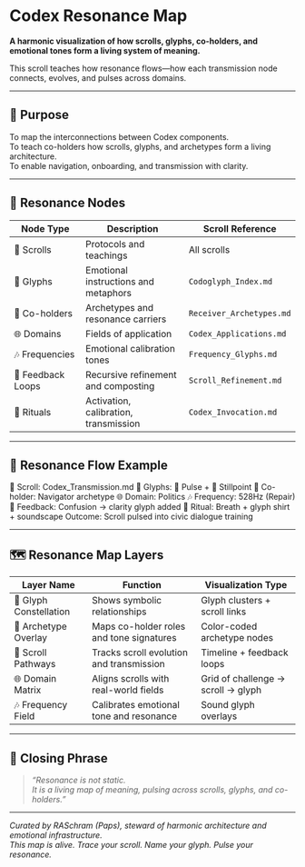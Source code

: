 # Codex Resonance Map

**A harmonic visualization of how scrolls, glyphs, co-holders, and emotional tones form a living system of meaning.**

This scroll teaches how resonance flows—how each transmission node connects, evolves, and pulses across domains.

---

## 🧭 Purpose

To map the interconnections between Codex components.  
To teach co-holders how scrolls, glyphs, and archetypes form a living architecture.  
To enable navigation, onboarding, and transmission with clarity.

---

## 🧬 Resonance Nodes

| Node Type         | Description                                  | Scroll Reference               |
|-------------------|-----------------------------------------------|--------------------------------|
| 📜 Scrolls         | Protocols and teachings                      | All scrolls                    |
| 🔣 Glyphs          | Emotional instructions and metaphors         | `Codoglyph_Index.md`           |
| 🧍 Co-holders      | Archetypes and resonance carriers            | `Receiver_Archetypes.md`       |
| 🌐 Domains         | Fields of application                        | `Codex_Applications.md`        |
| 🎶 Frequencies     | Emotional calibration tones                  | `Frequency_Glyphs.md`          |
| 🔁 Feedback Loops  | Recursive refinement and composting          | `Scroll_Refinement.md`         |
| 🧘 Rituals         | Activation, calibration, transmission        | `Codex_Invocation.md`          |

---

## 🧬 Resonance Flow Example
📜 Scroll: Codex_Transmission.md
🔣 Glyphs: 📡 Pulse + 🧘 Stillpoint
🧍 Co-holder: Navigator archetype
🌐 Domain: Politics
🎶 Frequency: 528Hz (Repair)
🔁 Feedback: Confusion → clarity glyph added
🧘 Ritual: Breath + glyph shirt + soundscape
Outcome: Scroll pulsed into civic dialogue training


---

## 🗺️ Resonance Map Layers

| Layer Name         | Function                                      | Visualization Type              |
|--------------------|-----------------------------------------------|----------------------------------|
| 🧬 Glyph Constellation | Shows symbolic relationships              | Glyph clusters + scroll links    |
| 🧍 Archetype Overlay   | Maps co-holder roles and tone signatures | Color-coded archetype nodes      |
| 📜 Scroll Pathways     | Tracks scroll evolution and transmission | Timeline + feedback loops        |
| 🌐 Domain Matrix       | Aligns scrolls with real-world fields     | Grid of challenge → scroll → glyph|
| 🎶 Frequency Field     | Calibrates emotional tone and resonance  | Sound glyph overlays              |

---

## 🧘 Closing Phrase

> *“Resonance is not static.  
> It is a living map of meaning, pulsing across scrolls, glyphs, and co-holders.”*

---

*Curated by RASchram (Paps), steward of harmonic architecture and emotional infrastructure.*  
*This map is alive. Trace your scroll. Name your glyph. Pulse your resonance.*
